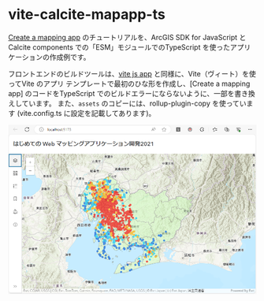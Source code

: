 # vite-calcite-mapapp-ts

[Create a mapping app](https://developers.arcgis.com/calcite-design-system/tutorials/create-a-mapping-app/) のチュートリアルを、ArcGIS SDK for JavaScript  と Calcite components での「ESM」モジュールでのTypeScript を使ったアプリケーションの作成例です。

フロントエンドのビルドツールは、[vite js app](https://github.com/kataya/vite-jsapp) と同様に、Vite（ヴィート）を使ってVite のアプリ テンプレートで最初のひな形を作成し、[Create a mapping app] のコードをTypeScript でのビルドエラーにならないように、一部を書き換えしています。
また、`assets` のコピーには、rollup-plugin-copy を使っています (vite.config.ts に設定を記載してあります)。

![calcite-mapapp-ts.png](https://github.com/kataya/vite-calcite-mapapp-ts/blob/main/images/calcite-mapapp-ts.png)